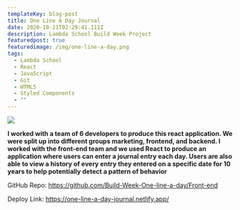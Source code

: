 ```yaml
---
templateKey: blog-post
title: One Line A Day Journal
date: 2020-10-21T02:29:41.111Z
description: Lambda School Build Week Project
featuredpost: true
featuredimage: /img/one-line-a-day.png
tags:
  - Lambda School
  - React
  - JavaScript
  - Git
  - HTML5
  - Styled Components
  - ""
---
```

![](/img/one-line-a-day.png)

**I worked with a team of 6 developers to produce this react application. We were split up into different groups marketing, frontend, and backend. I worked with the front-end team and we used React to produce an application where users can enter a journal entry each day. Users are also able to view a history of every entry they entered on a specific date for 10 years to help potentially detect a pattern of behavior**

GitHub Repo: <https://github.com/Build-Week-One-line-a-day/Front-end>

Deploy Link: <https://one-line-a-day-journal.netlify.app/>